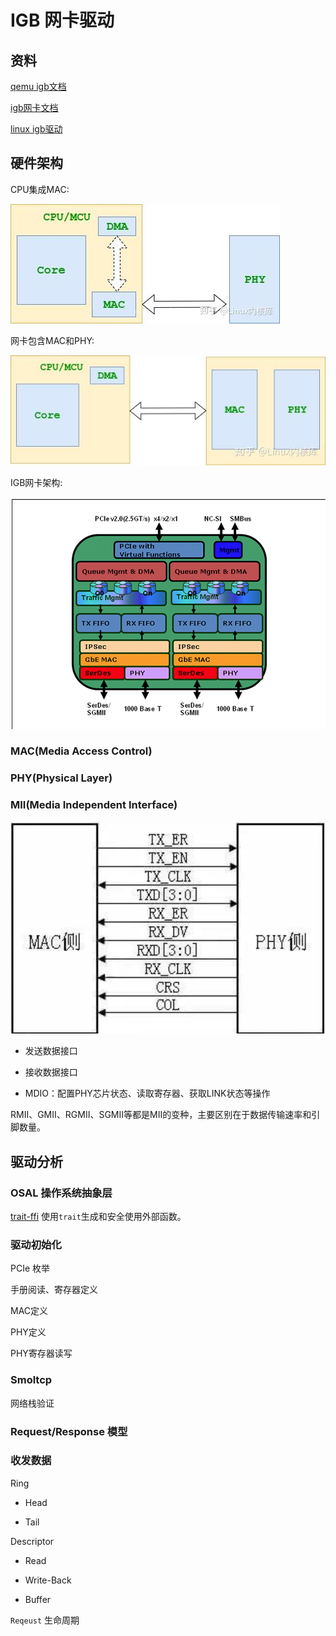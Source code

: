 # IGB 网卡驱动

## 资料

[qemu igb文档](https://www.qemu.org/docs/master/system/devices/igb.html)

[igb网卡文档](https://www.intel.com/content/dam/www/public/us/en/documents/datasheets/82576eg-gbe-datasheet.pdf)

[linux igb驱动](https://github.com/torvalds/linux/tree/master/drivers/net/ethernet/intel/igb)

## 硬件架构

CPU集成MAC:

![cpu集成MAC](imges/cpumac-phy.jpg)

网卡包含MAC和PHY:

![网卡包含MAC和PHY](imges/cpu-macphy.jpg)

IGB网卡架构:

![IGB网卡架构](imges/82576-block.png)

### MAC(Media Access Control)

### PHY(Physical Layer)

### MII(Media Independent Interface)

![MII接口](imges/mii.png)

- 发送数据接口

- 接收数据接口

- MDIO：配置PHY芯片状态、读取寄存器、获取LINK状态等操作

RMII、GMII、RGMII、SGMII等都是MII的变种，主要区别在于数据传输速率和引脚数量。

## 驱动分析

### OSAL 操作系统抽象层

[trait-ffi](https://crates.io/crates/trait-ffi) 使用`trait`生成和安全使用外部函数。

### 驱动初始化

PCIe 枚举

手册阅读、寄存器定义

MAC定义

PHY定义

PHY寄存器读写

### Smoltcp

网络栈验证

### Request/Response 模型

### 收发数据

Ring

- Head

- Tail

Descriptor

- Read

- Write-Back

- Buffer

`Reqeust` 生命周期
